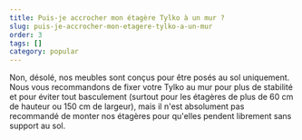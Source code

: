 ```yaml
---
title: Puis-je accrocher mon étagère Tylko à un mur ?
slug: puis-je-accrocher-mon-etagere-tylko-a-un-mur
order: 3
tags: []
category: popular
---
```


Non, désolé, nos meubles sont conçus pour être posés au sol uniquement. Nous vous recommandons de fixer votre Tylko au mur pour plus de stabilité et pour éviter tout basculement (surtout pour les étagères de plus de 60 cm de hauteur ou 150 cm de largeur), mais il n'est absolument pas recommandé de monter nos étagères pour qu'elles pendent librement sans support au sol.
